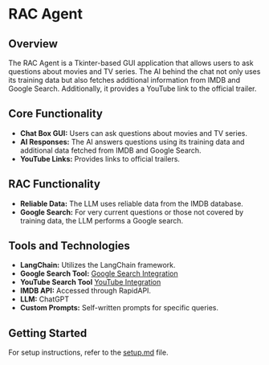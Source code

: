 # RAC Agent

## Overview

The RAC Agent is a Tkinter-based GUI application that allows users to ask questions about movies and TV series. The AI behind the chat not only uses its training data but also fetches additional information from IMDB and Google Search. Additionally, it provides a YouTube link to the official trailer.

## Core Functionality

- **Chat Box GUI:** Users can ask questions about movies and TV series.
- **AI Responses:** The AI answers questions using its training data and additional data fetched from IMDB and Google Search.
- **YouTube Links:** Provides links to official trailers.

## RAC Functionality

- **Reliable Data:** The LLM uses reliable data from the IMDB database.
- **Google Search:** For very current questions or those not covered by training data, the LLM performs a Google search.

## Tools and Technologies

- **LangChain:** Utilizes the LangChain framework.
- **Google Search Tool:** [Google Search Integration](https://python.langchain.com/docs/integrations/tools/google_search/)
- **YouTube Search Tool** [YouTube Integration](https://python.langchain.com/docs/integrations/tools/youtube/)
- **IMDB API:** Accessed through RapidAPI.
- **LLM:** ChatGPT
- **Custom Prompts:** Self-written prompts for specific queries.

## Getting Started

For setup instructions, refer to the [setup.md](../docs/setup.md) file.